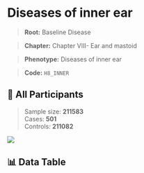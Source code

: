 # Diseases of inner ear

> **Root:** Baseline Disease  

> **Chapter:** Chapter VIII- Ear and mastoid  

> **Phenotype:** Diseases of inner ear  

> **Code:** `H8_INNER`

## 🧪 All Participants  
> Sample size: **211583**  
> Cases: **501**  
> Controls: **211082**
<img src="/Sensitive/Figures/ALL/Baseline/H8_INNER.png"/>

## 📊 Data Table
<CsvTableMRF src="/Sensitive/Data/ALL/Baseline/LG_H8_INNER.csv"/>

